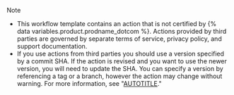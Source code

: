 > [!NOTE]
> * This workflow template contains an action that is not certified by {% data variables.product.prodname_dotcom %}. Actions provided by third parties are governed by separate terms of service, privacy policy, and support documentation.
> * If you use actions from third parties you should use a version specified by a commit SHA. If the action is revised and you want to use the newer version, you will need to update the SHA. You can specify a version by referencing a tag or a branch, however the action may change without warning. For more information, see "[AUTOTITLE](/actions/security-guides/security-hardening-for-github-actions#using-third-party-actions)."

